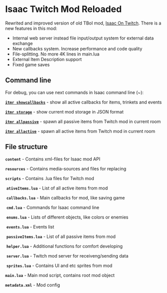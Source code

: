 # Isaac Twitch Mod Reloaded

Rewrited and improved version of old TBoI mod, [Isaac On Twitch](https://github.com/VFStudio/IsaacOnTwitch/). There is a new features in this mod:

- Internal web server instead file input/output system for external data exchange
- New callbacks system. Increase performance and code quality
- File-splitting. No more 4K lines in main.lua
- External Item Description support
- Fixed game saves



## Command line

For debug, you can use next commands in Isaac command line (~):



**<u>`itmr showcallbacks`</u>** - show all active callbacks for items, trinkets and events

**<u>`itmr storage`</u>** - show current mod storage in JSON format

**<u>`itmr allpassive`</u>** - spawn all passive items from Twitch mod in current room

**<u>`itmr allactive`</u>** - spawn all active items from Twitch mod in current room



## File structure

**`content`** - Contains xml-files for Isaac mod API

**`resources`** - Contains media-sources and files for replacing

**`scripts`** - Contains .lua files for Twitch mod

​	**`ativeItems.lua`** - List of all active items from mod

​	**`callbacks.lua`** - Main callbacks for mod, like saving game

​	**`cmd.lua`** - Commands for Isaac command line

​	**`enums.lua`** - Lists of different objects, like colors or enemies

​	**`events.lua`** - Events list

​	**`passiveItems.lua`** - List of all passive items from mod

​	**`helper.lua`** - Additional functions for comfort developing

​	**`server.lua`** - Twitch mod server for receiveng/sending data

​	**`sprites.lua`** - Contains UI and etc sprites from mod

**`main.lua`** - Main mod script, contains root mod object

**`metadata.xml`** - Mod config
